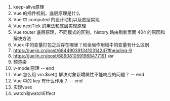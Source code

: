1. keep-alive原理
2. Vue 的插件机制，底层原理是什么
3. Vue 中 computed 的设计动机以及底层实现
4. Vue nextTick 的用法和底层实现原理
5. Vue router 底层原理，不同模式的区别，history 路由刷新页面 404 的原因和解决方法
6. Vuex 中的变量打包之后存在哪里？和全局作用域中的变量有什么区别
7. https://juejin.cn/post/6844903913410314247#heading-9
8. https://juejin.cn/post/6890810591968477191 ssr
9. 预渲染
10. v-model原理 -- end
11. Vue 怎么用 vm.$set() 解决对象新增属性不能响应的问题？ -- end
12. Vue 中的 key 有什么作用？ -- end
13. 实现vuex
14. watch和watchEffect 